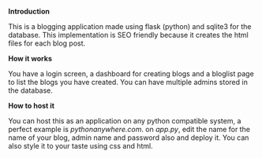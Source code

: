 **Introduction**

This is a blogging application made using flask (python) and sqlite3 for the database. 
This implementation is SEO friendly because it creates the html files for each blog post.

**How it works**

You have a login screen, a dashboard for creating blogs and a bloglist page to list the blogs you have created.
You can have multiple admins stored in the database.

**How to host it**

You can host this as an application on any python compatible system, a perfect example is *pythonanywhere.com*.
on *app.py*, edit the name for the name of your blog, admin name and password also and deploy it. You can also
style it to your taste using css and html.






